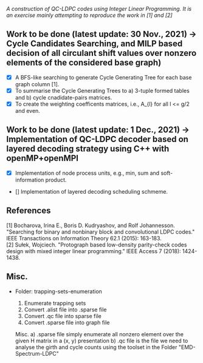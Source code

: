 
*A construction of QC-LDPC codes using Integer Linear Programming. It is an exercise mainly attempting to reproduce the work in [1] and [2]*

## Work to be done (latest update: 30 Nov., 2021) -> Cycle Candidates Searching, and MILP based decision of all circulant shift values over nonzero elements of the considered base graph)  
- [x] A BFS-like searching to generate Cycle Generating Tree for each base graph column [1].
- [x] To summarise the Cycle Generating Trees to a) 3-tuple formed tables and b) cycle cnadidate-pairs matrices.
- [x] To create the weighting coefficents matrices, i.e., A_{l} for all l <= g/2 and even. 

## Work to be done (latest update: 1 Dec., 2021) -> Implementation of QC-LDPC decoder based on layered decoding strategy using C++ with openMP+openMPI
- [x] Implementation of node process units, e.g., min, sum and soft-information product.
- [] Implementation of layered decoding scheduling schmeme.


## References
[1] Bocharova, Irina E., Boris D. Kudryashov, and Rolf Johannesson. "Searching for binary and nonbinary block and convolutional LDPC codes." IEEE Transactions on Information Theory 62.1 (2015): 163-183.\
[2] Sułek, Wojciech. "Protograph based low-density parity-check codes design with mixed integer linear programming." IEEE Access 7 (2018): 1424-1438.

## Misc.
* Folder: trapping-sets-enumeration
	1) Enumerate trapping sets
	2) Convert .alist file into .sparse file
	3) Convert .qc file into sparse file
	4) Convert .sparse file into graph file

	Misc.
		a) .sparse file simply enumerate all nonzero element over the given H matrix in a (x, y) presentation
		b) .qc file is the file we need to analyse the girth and cycle counts using the toolset in the Folder "EMD-Spectrum-LDPC"
